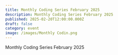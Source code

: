 ```yaml
---
title: Monthly Coding Series February 2025
description: Monthly Coding Series February 2025
published: 2025-02-20T12:00:00.000Z
draft: false
category: event
image: /images/Monthly Codin.png
---
```

Monthly Coding Series February 2025
